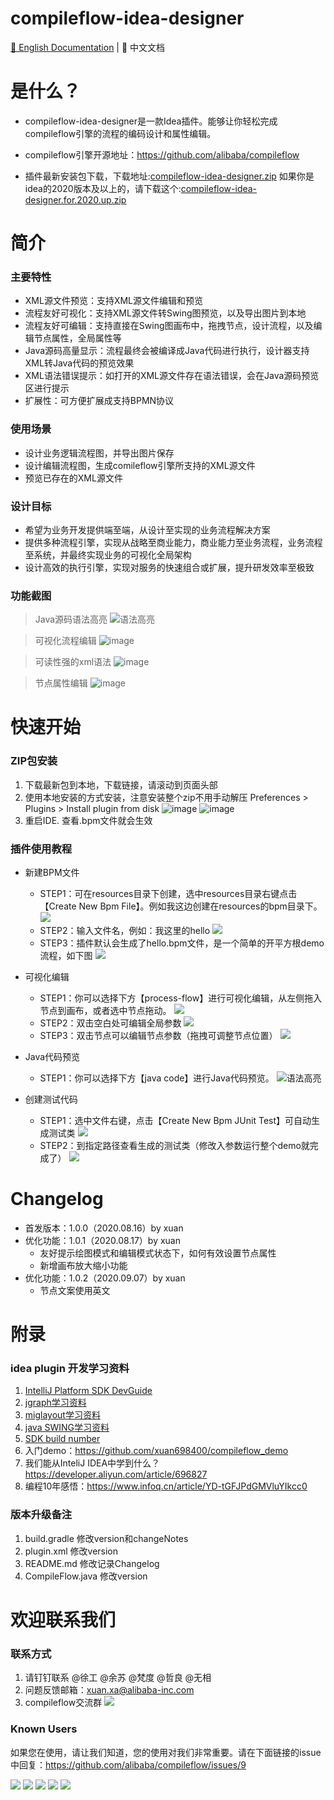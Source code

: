 # compileflow-idea-designer

[📖 English Documentation](README.md) | 📖 中文文档
 
# 是什么？
* compileflow-idea-designer是一款Idea插件。能够让你轻松完成compileflow引擎的流程的编码设计和属性编辑。

* compileflow引擎开源地址：https://github.com/alibaba/compileflow

* 插件最新安装包下载，下载地址:[compileflow-idea-designer.zip](doc/designer/compileflow-idea-designer-1.0.1.zip)
如果你是idea的2020版本及以上的，请下载这个:[compileflow-idea-designer.for.2020.up.zip](doc/designer/compileflow-idea-designer-1.0.1.for.2020.up.zip)

# 简介

### 主要特性

* XML源文件预览：支持XML源文件编辑和预览
* 流程友好可视化：支持XML源文件转Swing图预览，以及导出图片到本地
* 流程友好可编辑：支持直接在Swing图画布中，拖拽节点，设计流程，以及编辑节点属性，全局属性等
* Java源码高量显示：流程最终会被编译成Java代码进行执行，设计器支持XML转Java代码的预览效果
* XML语法错误提示：如打开的XML源文件存在语法错误，会在Java源码预览区进行提示
* 扩展性：可方便扩展成支持BPMN协议

### 使用场景
* 设计业务逻辑流程图，并导出图片保存
* 设计编辑流程图，生成comileflow引擎所支持的XML源文件
* 预览已存在的XML源文件

### 设计目标
* 希望为业务开发提供端至端，从设计至实现的业务流程解决方案
* 提供多种流程引擎，实现从战略至商业能力，商业能力至业务流程，业务流程至系统，并最终实现业务的可视化全局架构
* 设计高效的执行引擎，实现对服务的快速组合或扩展，提升研发效率至极致

### 功能截图

> Java源码语法高亮
![语法高亮](doc/image/pre_javacode.png)

> 可视化流程编辑
![image](doc/image/pre_chat.png)

> 可读性强的xml语法
![image](doc/image/pre_xml.png)

> 节点属性编辑
![image](doc/image/pre_edit.png)

# 快速开始

### ZIP包安装

1. 下载最新包到本地，下载链接，请滚动到页面头部
2. 使用本地安装的方式安装，注意安装整个zip不用手动解压  Preferences > Plugins > Install plugin from disk
  ![image](doc/image/install_1.png)
  ![image](doc/image/install_2.png)
3. 重启IDE. 查看.bpm文件就会生效

### 插件使用教程
* 新建BPM文件
    * STEP1：可在resources目录下创建，选中resources目录右键点击【Create New Bpm File】。例如我这边创建在resources的bpm目录下。
    ![](doc/image/designer_1.png)
    * STEP2：输入文件名，例如：我这里的hello
    ![](doc/image/designer_2.png)
    * STEP3：插件默认会生成了hello.bpm文件，是一个简单的开平方根demo流程，如下图
    ![](doc/image/designer_3.png)
    
* 可视化编辑
  * STEP1：你可以选择下方【process-flow】进行可视化编辑，从左侧拖入节点到画布，或者选中节点拖动。
  ![](doc/image/designer_4.png)
  - STEP2：双击空白处可编辑全局参数
  ![](doc/image/designer_5.png)
  - STEP3：双击节点可以编辑节点参数（拖拽可调整节点位置）
  ![](doc/image/designer_6.png)
  
* Java代码预览
  * STEP1：你可以选择下方【java code】进行Java代码预览。
  ![语法高亮](doc/image/pre_javacode.png)

* 创建测试代码
  * STEP1：选中文件右键，点击【Create New Bpm JUnit Test】可自动生成测试类
  ![](doc/image/designer_7.png)
  * STEP2：到指定路径查看生成的测试类（修改入参数运行整个demo就完成了）
   ![](doc/image/designer_8.png)


# Changelog

* 首发版本：1.0.0（2020.08.16）by xuan
* 优化功能：1.0.1（2020.08.17）by xuan
    * 友好提示绘图模式和编辑模式状态下，如何有效设置节点属性
    * 新增画布放大缩小功能
* 优化功能：1.0.2（2020.09.07）by xuan
    * 节点文案使用英文

# 附录

### idea plugin 开发学习资料

1. [IntelliJ Platform SDK DevGuide](https://www.jetbrains.org/intellij/sdk/docs/welcome.html)
2. [jgraph学习资料](https://jgraph.github.io/mxgraph/docs/tutorial.html)
3. [miglayout学习资料](http://www.miglayout.com/whitepaper.html)
4. [java SWING学习资料](https://docs.oracle.com/javase/tutorial/uiswing/components/table.html)
5. [SDK build number](http://www.jetbrains.org/intellij/sdk/docs/basics/getting_started/build_number_ranges.html)
6. 入门demo：https://github.com/xuan698400/compileflow_demo
7. 我们能从InteliJ IDEA中学到什么？ https://developer.aliyun.com/article/696827
8. 编程10年感悟：https://www.infoq.cn/article/YD-tGFJPdGMVluYIkcc0 

### 版本升级备注

1. build.gradle 修改version和changeNotes
2. plugin.xml 修改version
3. README.md 修改记录Changelog
4. CompileFlow.java 修改version

# 欢迎联系我们

### 联系方式

1. 请钉钉联系 @徐工 @余苏 @梵度 @哲良  @无相
2. 问题反馈邮箱：xuan.xa@alibaba-inc.com
3. compileflow交流群
![](doc/image/gs.jpg)

### Known Users
如果您在使用，请让我们知道，您的使用对我们非常重要。请在下面链接的issue中回复：https://github.com/alibaba/compileflow/issues/9

![](doc/image/known_users/alibaba.png)
![](doc/image/known_users/alipay.png)
![](doc/image/known_users/aliyun.png)
![](doc/image/known_users/taobao.png)
![](doc/image/known_users/tmall.png)
